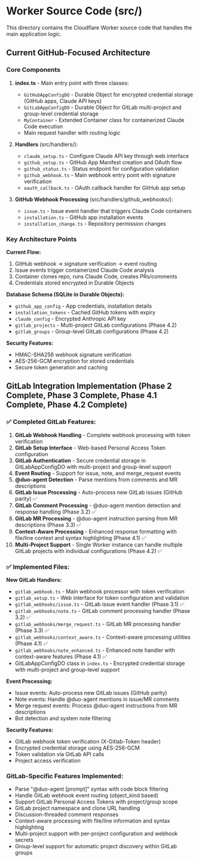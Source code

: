 # Worker Source Code (src/)

This directory contains the Cloudflare Worker source code that handles the main application logic.

## Current GitHub-Focused Architecture

### Core Components

1. **index.ts** - Main entry point with three classes:
   - `GitHubAppConfigDO` - Durable Object for encrypted credential storage (GitHub apps, Claude API keys)
   - `GitLabAppConfigDO` - Durable Object for GitLab multi-project and group-level credential storage
   - `MyContainer` - Extended Container class for containerized Claude Code execution
   - Main request handler with routing logic

2. **Handlers** (src/handlers/):
   - `claude_setup.ts` - Configure Claude API key through web interface
   - `github_setup.ts` - GitHub App Manifest creation and OAuth flow
   - `github_status.ts` - Status endpoint for configuration validation
   - `github_webhook.ts` - Main webhook entry point with signature verification
   - `oauth_callback.ts` - OAuth callback handler for GitHub app setup

3. **GitHub Webhook Processing** (src/handlers/github_webhooks/):
   - `issue.ts` - Issue event handler that triggers Claude Code containers
   - `installation.ts` - GitHub app installation events
   - `installation_change.ts` - Repository permission changes

### Key Architecture Points

**Current Flow:**
1. GitHub webhook → signature verification → event routing
2. Issue events trigger containerized Claude Code analysis
3. Container clones repo, runs Claude Code, creates PRs/comments
4. Credentials stored encrypted in Durable Objects

**Database Schema (SQLite in Durable Objects):**
- `github_app_config` - App credentials, installation details
- `installation_tokens` - Cached GitHub tokens with expiry
- `claude_config` - Encrypted Anthropic API key
- `gitlab_projects` - Multi-project GitLab configurations (Phase 4.2)
- `gitlab_groups` - Group-level GitLab configurations (Phase 4.2)

**Security Features:**
- HMAC-SHA256 webhook signature verification
- AES-256-GCM encryption for stored credentials
- Secure token generation and caching

## GitLab Integration Implementation (Phase 2 Complete, Phase 3 Complete, Phase 4.1 Complete, Phase 4.2 Complete)

### ✅ Completed GitLab Features:

1. **GitLab Webhook Handling** - Complete webhook processing with token verification
2. **GitLab Setup Interface** - Web-based Personal Access Token configuration
3. **GitLab Authentication** - Secure credential storage in GitLabAppConfigDO with multi-project and group-level support
4. **Event Routing** - Support for issue, note, and merge_request events
5. **@duo-agent Detection** - Parse mentions from comments and MR descriptions
6. **GitLab Issue Processing** - Auto-process new GitLab issues (GitHub parity) ✅
7. **GitLab Comment Processing** - @duo-agent mention detection and response handling (Phase 3.2) ✅
8. **GitLab MR Processing** - @duo-agent instruction parsing from MR descriptions (Phase 3.3) ✅
9. **Context-Aware Processing** - Enhanced response formatting with file/line context and syntax highlighting (Phase 4.1) ✅
10. **Multi-Project Support** - Single Worker instance can handle multiple GitLab projects with individual configurations (Phase 4.2) ✅

### ✅ Implemented Files:

**New GitLab Handlers:**
- `gitlab_webhook.ts` - Main webhook processor with token verification
- `gitlab_setup.ts` - Web interface for token configuration and validation
- `gitlab_webhooks/issue.ts` - GitLab issue event handler (Phase 3.1) ✅
- `gitlab_webhooks/note.ts` - GitLab comment processing handler (Phase 3.2) ✅
- `gitlab_webhooks/merge_request.ts` - GitLab MR processing handler (Phase 3.3) ✅
- `gitlab_webhooks/context_aware.ts` - Context-aware processing utilities (Phase 4.1) ✅
- `gitlab_webhooks/note_enhanced.ts` - Enhanced note handler with context-aware features (Phase 4.1) ✅
- GitLabAppConfigDO class in `index.ts` - Encrypted credential storage with multi-project and group-level support

**Event Processing:**
- Issue events: Auto-process new GitLab issues (GitHub parity)
- Note events: Handle @duo-agent mentions in issue/MR comments
- Merge request events: Process @duo-agent instructions from MR descriptions
- Bot detection and system note filtering

**Security Features:**
- GitLab webhook token verification (X-Gitlab-Token header)
- Encrypted credential storage using AES-256-GCM
- Token validation via GitLab API calls
- Project access verification

### GitLab-Specific Features Implemented:
- Parse "@duo-agent [prompt]" syntax with code block filtering
- Handle GitLab webhook event routing (object_kind based)
- Support GitLab Personal Access Tokens with project/group scope
- GitLab project namespace and clone URL handling
- Discussion-threaded comment responses
- Context-aware processing with file/line information and syntax highlighting
- Multi-project support with per-project configuration and webhook secrets
- Group-level support for automatic project discovery within GitLab groups